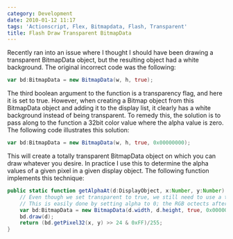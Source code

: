 ```yaml
---
category: Development
date: 2010-01-12 11:17
tags: 'Actionscript, Flex, Bitmapdata, Flash, Transparent'
title: Flash Draw Transparent BitmapData
---
```


Recently ran into an issue where I thought I should have been drawing a
transparent BitmapData object, but the resulting object had a white
background. The original incorrect code was the following:

```actionscript
var bd:BitmapData = new BitmapData(w, h, true);
```

The third boolean argument to the function is a transparency flag, and
here it is set to true. However, when creating a Bitmap object from this
BitmapData object and adding it to the display list, it clearly has a
white background instead of being transparent. To remedy this, the
solution is to pass along to the function a 32bit color value where the
alpha value is zero. The following code illustrates this solution:

```actionscript
var bd:BitmapData = new BitmapData(w, h, true, 0x00000000);
```

This will create a totally transparent BitmapData object on which you
can draw whatever you desire. In practice I use this to determine the
alpha values of a given pixel in a given display object. The following
function implements this technique:

```actionscript
public static function getAlphaAt(d:DisplayObject, x:Number, y:Number):Number {
    // Even though we set transparent to true, we still need to use a transparent color.
    // This is easily done by setting alpha to 0; the RGB octects after that don't matter.
    var bd:BitmapData = new BitmapData(d.width, d.height, true, 0x00000000);
    bd.draw(d);
    return (bd.getPixel32(x, y) >> 24 & 0xFF)/255;
}
```
